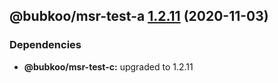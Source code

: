 ## @bubkoo/msr-test-a [1.2.11](https://github.com/bubkoo/monorepo-semantic-release/compare/@bubkoo/msr-test-a@1.2.10...@bubkoo/msr-test-a@1.2.11) (2020-11-03)





### Dependencies

* **@bubkoo/msr-test-c:** upgraded to 1.2.11
